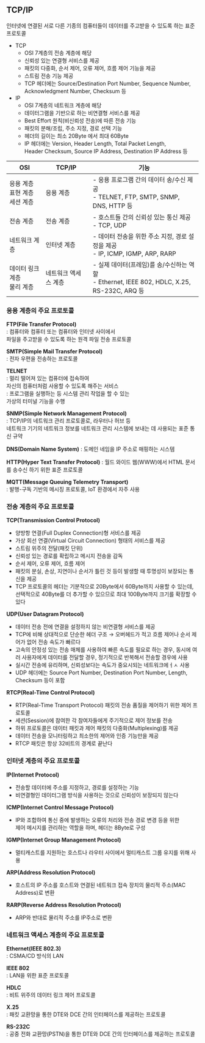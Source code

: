 ## TCP/IP

인터넷에 연결된 서로 다른 기종의 컴퓨터들이 데이터를 주고받을 수 있도록 하는 표준 프로토콜

- TCP
  - OSI 7계층의 전송 계층에 해당
  - 신뢰성 있는 연결형 서비스를 제공
  - 패킷의 다중화, 순서 제어, 오류 제어, 흐름 제어 기능을 제공
  - 스트림 전송 기능 제공
  - TCP 헤더에는 Source/Destination Port Number, Sequence Number,  
    Acknowledgment Number, Checksum 등
- IP
  - OSI 7계층의 네트워크 계층에 해당
  - 데이터그램을 기반으로 하는 비연결형 서비스를 제공
  - Best Effort 원칙(비신뢰성 전송)에 따른 전송 기능
  - 패킷의 분해/조립, 주소 지정, 경로 선택 기능
  - 헤더의 길이는 최소 20Byte 에서 최대 60Byte
  - IP 헤더에는 Version, Header Length, Total Packet Length,  
    Header Checksum, Source IP Address, Destination IP Address 등

| OSI                                 | TCP/IP               | 기능                                                                                          |
| ----------------------------------- | -------------------- | --------------------------------------------------------------------------------------------- |
| 응용 계층<br>표현 계층<br>세션 계층 | 응용 계층            | - 응용 프로그램 간의 데이터 송/수신 제공<br>- TELNET, FTP, SMTP, SNMP, DNS, HTTP 등           |
| 전송 계층                           | 전송 계층            | - 호스트들 간의 신뢰성 있는 통신 제공<br>- TCP, UDP                                           |
| 네트워크 계층                       | 인터넷 계층          | - 데이터 전송을 위한 주소 지정, 경로 설정을 제공<BR>- IP, ICMP, IGMP, ARP, RARP               |
| 데이터 링크 계층<BR>물리 계층       | 네트워크 액세스 계층 | - 실제 데이터(프레임)를 송/수신하는 역할<BR>- Ethernet, IEEE 802, HDLC, X.25, RS-232C, ARQ 등 |

### 응용 계층의 주요 프로토콜

**FTP(File Transfer Protocol)**  
: 컴퓨터와 컴퓨터 또는 컴퓨터와 인터넷 사이에서  
파일을 주고받을 수 있도록 하는 원격 파일 전송 프로토콜

**SMTP(Simple Mail Transfer Protocol)**  
: 전자 우편을 전송하는 프로토콜

**TELNET**  
: 멀리 떨어져 있는 컴퓨터에 접속하여  
자신의 컴퓨터처럼 사용할 수 있도록 해주는 서비스  
: 프로그램을 실행하는 등 시스템 관리 작업을 할 수 있는  
가상의 터미널 기능을 수행

**SNMP(Simple Network Management Protocol)**  
: TCP/IP의 네트워크 관리 프로토콜로, 라우터나 허브 등  
네트워크 기기의 네트워크 정보를 네트워크 관리 시스템에 보내는 데 사용되는 표준 통신 규약

**DNS(Domain Name System)**
: 도메인 네임을 IP 주소로 매핑하는 시스템

**HTTP(Hyper Text Transfer Protocol)**
: 월드 와이드 웹(WWW)에서 HTML 문서를 송수신 하기 위한 표준 프로토콜

**MQTT(Message Queuing Telemetry Transport)**  
: 발행-구독 기반의 메시징 프로토콜, IoT 환경에서 자주 사용

### 전송 계층의 주요 프로토콜

**TCP(Transmission Control Protocol)**

- 양방항 연결(Full Duplex Connection)형 서비스를 제공
- 가상 회선 연결(Virtual Circuit Connection) 형태의 서비스를 제공
- 스트림 위주의 전달(패킷 단위)
- 신뢰성 있는 경로를 확립하고 메시지 전송을 감독
- 순서 제어, 오류 제어, 흐름 제어
- 패킷의 분실, 손상, 지연이나 순서가 틀린 것 등이 발생할 때 투명성이 보장되는 통신을 제공
- TCP 프로토콜의 헤더는 기분적으로 20Byte에서 60Byte까지 사용할 수 있는데, 선택적으로 40Byte를 더 추가할 수 있으므로 최대 100Byte까지 크기를 확장할 수 있다

**UDP(User Datagram Protocol)**

- 데이터 전송 전에 연결을 설정하지 않는 비연결형 서비스를 제공
- TCP에 비해 상대적으로 단순한 헤더 구조 → 오버헤드가 적고 흐름 제어나 순서 제어가 없어 전송 속도가 빠르다
- 고속의 안정성 있는 전송 매체를 사용하여 빠른 속도를 필요로 하는 경우, 동시에 여러 사용자에게 데이터를 전달할 경우, 정기적으로 반복해서 전송할 경우에 사용
- 실시간 전송에 유리하며, 신뢰성보다는 속도가 중요시되는 네트워크에ㅓㅅ 사용
- UDP 헤더에는 Source Port Number, Destination Port Number, Length, Checksum 등이 포함

**RTCP(Real-Time Control Protocol)**

- RTP(Real-Time Transport Protocol) 패킷의 전송 품질을 제어하기 위한 제어 프로토콜
- 세션(Session)에 참여한 각 참여자들에게 주기적으로 제어 정보를 전송
- 하위 프로토콜은 데이터 패킷과 제어 패킷의 다중화(Multiplexing)를 제공
- 데이터 전송을 모니터링하고 최소한의 제어와 인증 기능만을 제공
- RTCP 패킷은 항상 32비트의 경계로 끝난다

### 인터넷 계층의 주요 프로토콜

**IP(Internet Protocol)**

- 전송할 데이터에 주소를 지정하고, 경로를 설정하는 기능
- 비연결형인 데이터그램 방식을 사용하는 것으로 신뢰성이 보장되지 않는다

**ICMP(Internet Control Message Protocol)**

- IP와 조합하여 통신 중에 발생하는 오류의 처리와 전송 경로 변경 등을 위한  
  제어 메시지를 관리하는 역할을 하며, 헤더는 8Byte로 구성

**IGMP(Internet Group Management Protocol)**

- 멀티캐스트를 지원하는 호스트나 라우터 사이에서 멀티캐스트 그룹 유지를 위해 사용

**ARP(Address Resolution Protocol)**

- 호스트의 IP 주소를 호스트와 연결된 네트워크 접속 장치의 물리적 주소(MAC Address)로 변환

**RARP(Reverse Address Resolution Protocol)**

- ARP와 반대로 물리적 주소를 IP주소로 변환

### 네트워크 액세스 계층의 주요 프로토콜

**Ethernet(IEEE 802.3)**  
: CSMA/CD 방식의 LAN

**IEEE 802**  
: LAN을 위한 표준 프로토콜

**HDLC**  
: 비트 위주의 데이터 링크 제어 프로토콜

**X.25**  
: 패킷 교환망을 통한 DTE와 DCE 간의 인터페이스를 제공하는 프로토콜

**RS-232C**  
: 공중 전화 교환망(PSTN)을 통한 DTE와 DCE 간의 인터페이스를 제공하는 프로토콜
